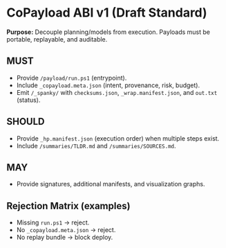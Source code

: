 # CoPayload ABI v1 (Draft Standard)
**Purpose:** Decouple planning/models from execution. Payloads must be portable, replayable, and auditable.

## MUST
- Provide `/payload/run.ps1` (entrypoint).
- Include `_copayload.meta.json` (intent, provenance, risk, budget).
- Emit `/_spanky/` with `checksums.json`, `_wrap.manifest.json`, and `out.txt` (status).

## SHOULD
- Provide `_hp.manifest.json` (execution order) when multiple steps exist.
- Include `/summaries/TLDR.md` and `/summaries/SOURCES.md`.

## MAY
- Provide signatures, additional manifests, and visualization graphs.

## Rejection Matrix (examples)
- Missing `run.ps1` → reject.
- No `_copayload.meta.json` → reject.
- No replay bundle → block deploy.